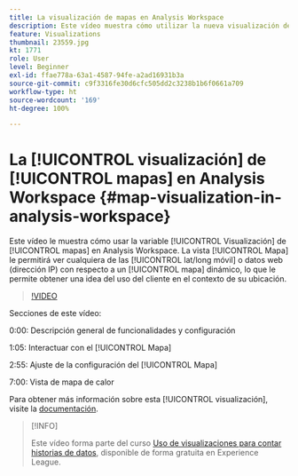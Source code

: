 ```yaml
---
title: La visualización de mapas en Analysis Workspace
description: Este vídeo muestra cómo utilizar la nueva visualización de mapas en Analysis Workspace. La vista Mapa le permite ver datos móviles (lat/long) o web (direcciones IP) con un mapa dinámico, lo que le permite hacerse una idea del uso del cliente en el contexto de su ubicación.
feature: Visualizations
thumbnail: 23559.jpg
kt: 1771
role: User
level: Beginner
exl-id: ffae778a-63a1-4587-94fe-a2ad16931b3a
source-git-commit: c9f3316fe30d6cfc505dd2c3238b1b6f0661a709
workflow-type: ht
source-wordcount: '169'
ht-degree: 100%

---
```


# La [!UICONTROL visualización] de [!UICONTROL mapas] en Analysis Workspace {#map-visualization-in-analysis-workspace}

Este vídeo le muestra cómo usar la variable [!UICONTROL Visualización] de [!UICONTROL mapas] en Analysis Workspace. La vista [!UICONTROL Mapa] le permitirá ver cualquiera de las [!UICONTROL lat/long móvil] o datos web (dirección IP) con respecto a un [!UICONTROL mapa] dinámico, lo que le permite obtener una idea del uso del cliente en el contexto de su ubicación.

>[!VIDEO](https://video.tv.adobe.com/v/23559/?quality=12)

Secciones de este vídeo:

0:00: Descripción general de funcionalidades y configuración

1:05: Interactuar con el [!UICONTROL Mapa]

2:55: Ajuste de la configuración del [!UICONTROL Mapa]

7:00: Vista de mapa de calor

Para obtener más información sobre esta [!UICONTROL visualización], visite la [documentación](https://experienceleague.adobe.com/docs/analytics/analyze/analysis-workspace/visualizations/map-visualization.html?lang=es).

>[!INFO]
>
> Este vídeo forma parte del curso [Uso de visualizaciones para contar historias de datos](https://experienceleague.adobe.com/?recommended=Analytics-U-1-2021.1.visualizations&amp;lang=es), disponible de forma gratuita en Experience League.
